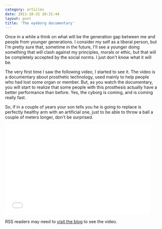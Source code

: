 ```yaml
---
category: articles
date: 2011-10-31 10:31:44
layout: post
title: 'The eyeborg documentary'
---
```


<p>Once in a while a think on what will be the generation gap between me and people from younger generations. I consider my self as a liberal person, but I'm pretty sure that, sometime in the future, I'll see a younger doing something that will clash against my principles, morals or ethic, but that will be completely accepted by the social norms. I just don't know what it will be.</p>

<p>The very first time I saw the following video, I started to see it. The video is a documentary about prosthetic technology, used mainly to help people who had lost some organ or member. But, as you watch the documentary, you will start to realize that some people with this prosthesis actually have a better performance than before. Yes, the cyborg is coming, and is coming really fast.</p>

<p>So, if in a couple of years your son tells you he is going to replace is perfectly healthy arm with an artificial one, just to be able to throw a ball a couple of meters longer, don't be surprised.</p>

<iframe width="480" height="300" src="//www.youtube.com/embed/IshL18Lh64I" frameborder="0" allowfullscreen></iframe>

<p>RSS readers may need to <a href="//joaobordalo.com/articles/2011/10/31/the-eyeborg-documentary">visit the blog</a> to see the video.</p>
